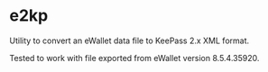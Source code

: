 # e2kp
Utility to convert an eWallet data file to KeePass 2.x XML format.

Tested to work with file exported from eWallet version 8.5.4.35920.
